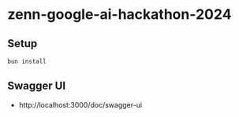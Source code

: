 # zenn-google-ai-hackathon-2024

## Setup

```bash
bun install
```

## Swagger UI
- http://localhost:3000/doc/swagger-ui